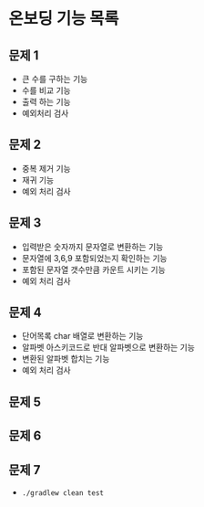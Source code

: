 # 온보딩 기능 목록

## 문제 1
- 큰 수를 구하는 기능
- 수를 비교 기능
- 출력 하는 기능
- 예외처리 검사

## 문제 2
- 중복 제거 기능
- 재귀 기능
- 예외 처리 검사

## 문제 3
- 입력받은 숫자까지 문자열로 변환하는 기능
- 문자열에 3,6,9 포함되었는지 확인하는 기능
- 포함된 문자열 갯수만큼 카운트 시키는 기능
- 예외 처리 검사

## 문제 4
- 단어목록 char 배열로 변환하는 기능
- 알파벳 아스키코드로 반대 알파벳으로 변환하는 기능
- 변환된 알파벳 합치는 기능
- 예외 처리 검사


## 문제 5


## 문제 6


## 문제 7

- `./gradlew clean test`